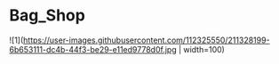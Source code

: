 # Bag_Shop

![1](https://user-images.githubusercontent.com/112325550/211328199-6b653111-dc4b-44f3-be29-e11ed9778d0f.jpg | width=100)

